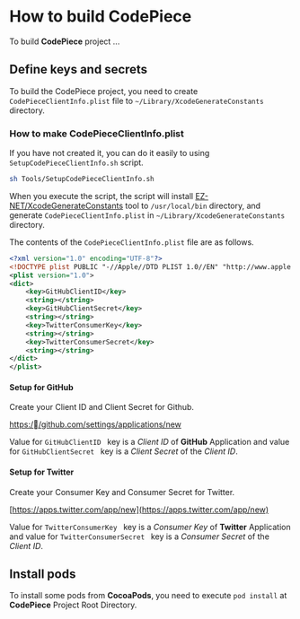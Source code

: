 # How to build CodePiece

To build **CodePiece** project ...

## Define keys and secrets

To build the CodePiece project, you need to create `CodePieceClientInfo.plist` file to `~/Library/XcodeGenerateConstants` directory.

### How to make CodePieceClientInfo.plist

If you have not created it, you can do it easily to using `SetupCodePieceClientInfo.sh` script.

```sh
sh Tools/SetupCodePieceClientInfo.sh
```

When you execute the script, the script will install [EZ-NET/XcodeGenerateConstants](https://github.com/EZ-NET/XcodeGenerateConstants.git) tool to `/usr/local/bin` directory, and generate `CodePieceClientInfo.plist` in `~/Library/XcodeGenerateConstants` directory.

The contents of the `CodePieceClientInfo.plist` file are as follows.

```xml
<?xml version="1.0" encoding="UTF-8"?>
<!DOCTYPE plist PUBLIC "-//Apple//DTD PLIST 1.0//EN" "http://www.apple.com/DTDs/PropertyList-1.0.dtd">
<plist version="1.0">
<dict>
	<key>GitHubClientID</key>
	<string></string>
	<key>GitHubClientSecret</key>
	<string></string>
	<key>TwitterConsumerKey</key>
	<string></string>
	<key>TwitterConsumerSecret</key>
	<string></string>
</dict>
</plist>
```

#### Setup for GitHub

Create your Client ID and Client Secret for Github.

[https://github.com/settings/applications/new](https://github.com/settings/applications/new)

Value for `GitHubClientID ` key is a *Client ID* of **GitHub** Application and value for `GitHubClientSecret ` key is a *Client Secret* of the *Client ID*.

#### Setup for Twitter

Create your Consumer Key and Consumer Secret for Twitter.

[https://apps.twitter.com/app/new](https://apps.twitter.com/app/new)

Value for `TwitterConsumerKey ` key is a *Consumer Key* of **Twitter** Application and value for `TwitterConsumerSecret ` key is a *Consumer Secret* of the *Client ID*.

## Install pods

To install some pods from **CocoaPods**, you need to execute ```pod install``` at **CodePiece** Project Root Directory.
